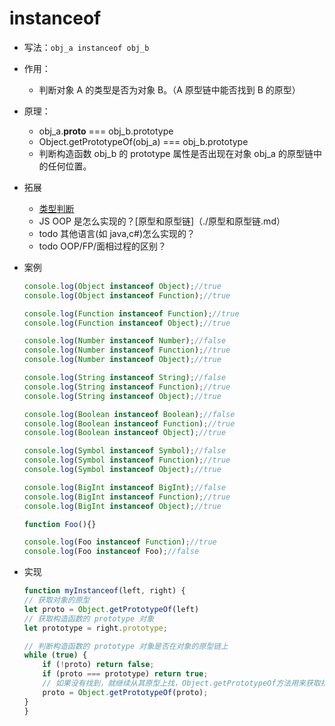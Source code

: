 # instanceof

- 写法：`obj_a instanceof obj_b`
- 作用：
    - 判断对象 A 的类型是否为对象 B。（A 原型链中能否找到 B 的原型）
- 原理：
    - obj_a.__proto__ === obj_b.prototype
    - Object.getPrototypeOf(obj_a) === obj_b.prototype
    - 判断构造函数 obj_b 的 prototype 属性是否出现在对象 obj_a 的原型链中的任何位置。
- 拓展
    - [类型判断](./类型判断.md)
    - JS OOP 是怎么实现的？[原型和原型链]（./原型和原型链.md）
    - todo 其他语言(如 java,c#)怎么实现的？
    - todo OOP/FP/面相过程的区别？
- 案例
  
    ```js
    console.log(Object instanceof Object);//true 
    console.log(Object instanceof Function);//true 

    console.log(Function instanceof Function);//true 
    console.log(Function instanceof Object);//true

    console.log(Number instanceof Number);//false 
    console.log(Number instanceof Function);//true
    console.log(Number instanceof Object);//true

    console.log(String instanceof String);//false 
    console.log(String instanceof Function);//true
    console.log(String instanceof Object);//true

    console.log(Boolean instanceof Boolean);//false 
    console.log(Boolean instanceof Function);//true
    console.log(Boolean instanceof Object);//true

    console.log(Symbol instanceof Symbol);//false 
    console.log(Symbol instanceof Function);//true
    console.log(Symbol instanceof Object);//true

    console.log(BigInt instanceof BigInt);//false 
    console.log(BigInt instanceof Function);//true
    console.log(BigInt instanceof Object);//true

    function Foo(){}

    console.log(Foo instanceof Function);//true 
    console.log(Foo instanceof Foo);//false

    ```

- 实现

    ```js
    function myInstanceof(left, right) {
    // 获取对象的原型
    let proto = Object.getPrototypeOf(left)
    // 获取构造函数的 prototype 对象
    let prototype = right.prototype;

    // 判断构造函数的 prototype 对象是否在对象的原型链上
    while (true) {
        if (!proto) return false;
        if (proto === prototype) return true;
        // 如果没有找到，就继续从其原型上找，Object.getPrototypeOf方法用来获取指定对象的原型
        proto = Object.getPrototypeOf(proto);
    }
    }
    ```
